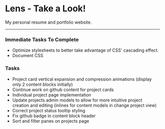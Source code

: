 # Lens - Take a Look!

My personal resume and portfolio website.

---

### Immediate Tasks To Complete
- Optimize stylesheets to better take advantage of CSS' cascading effect.
- Document CSS

### Tasks
- Project card vertical expansion and compression animations (display only 2 content blocks initially)
- Continue work on github content for project cards
- Individual project page implementation
- Update projects.admin models to allow for more intuitive project creation and editing (inlines for content models in change project view)
- Correct project status tooltip styling
- Fix github badge in content block header
- Sort and filter panes on projects page